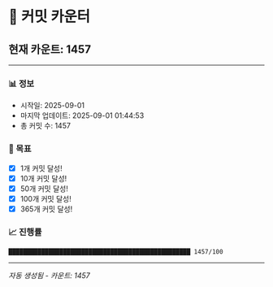 # 🔢 커밋 카운터

## 현재 카운트: 1457

---

### 📊 정보
- 시작일: 2025-09-01
- 마지막 업데이트: 2025-09-01 01:44:53
- 총 커밋 수: 1457

### 🎯 목표
- [x] 1개 커밋 달성!
- [x] 10개 커밋 달성!
- [x] 50개 커밋 달성!
- [x] 100개 커밋 달성!
- [x] 365개 커밋 달성!

### 📈 진행률
```
██████████████████████████████████████████████████ 1457/100
```

---
*자동 생성됨 - 카운트: 1457*
